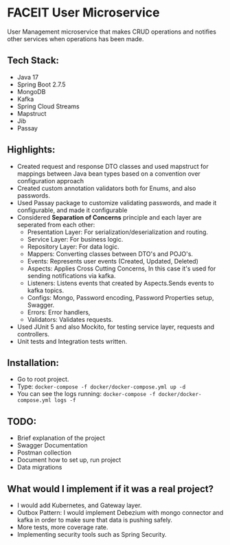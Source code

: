 # FACEIT User Microservice
User Management microservice that makes CRUD operations and notifies other services when operations has been made.

## Tech Stack:
- Java 17
- Spring Boot 2.7.5
- MongoDB
- Kafka
- Spring Cloud Streams
- Mapstruct
- Jib
- Passay

## Highlights:
- Created request and response DTO classes and used mapstruct for mappings between Java bean types based on a convention over configuration approach
- Created custom annotation validators both for Enums, and also passwords.
- Used Passay package to customize validating passwords, and made it configurable, and made it configurable
- Considered **Separation of Concerns** principle and each layer are seperated from each other:
    - Presentation Layer: For serialization/deserialization and routing.
    - Service Layer: For business logic.
    - Repository Layer: For data logic.
    - Mappers: Converting classes between DTO's and POJO's.
    - Events: Represents user events (Created, Updated, Deleted)
    - Aspects: Applies Cross Cutting Concerns, In this case it's used for sending notifications via kafka.
    - Listeners: Listens events that created by Aspects.Sends events to kafka topics.
    - Configs: Mongo, Password encoding, Password Properties setup, Swagger.
    - Errors: Error handlers, 
    - Validators: Validates requests.
- Used JUnit 5 and also Mockito, for testing service layer, requests and controllers.
- Unit tests and Integration tests written.

## Installation:
- Go to root project.
- Type: ```docker-compose -f docker/docker-compose.yml up -d```
- You can see the logs running: ```docker-compose -f docker/docker-compose.yml logs -f```

## TODO:
- Brief explanation of the project
- Swagger Documentation
- Postman collection
- Document how to set up, run project
- Data migrations


## What would I implement if it was a real project?
- I would add Kubernetes, and Gateway layer.
- Outbox Pattern: I would implement Debezium with mongo connector and kafka in order to make sure that data is pushing safely.
- More tests, more coverage rate.
- Implementing security tools such as Spring Security.